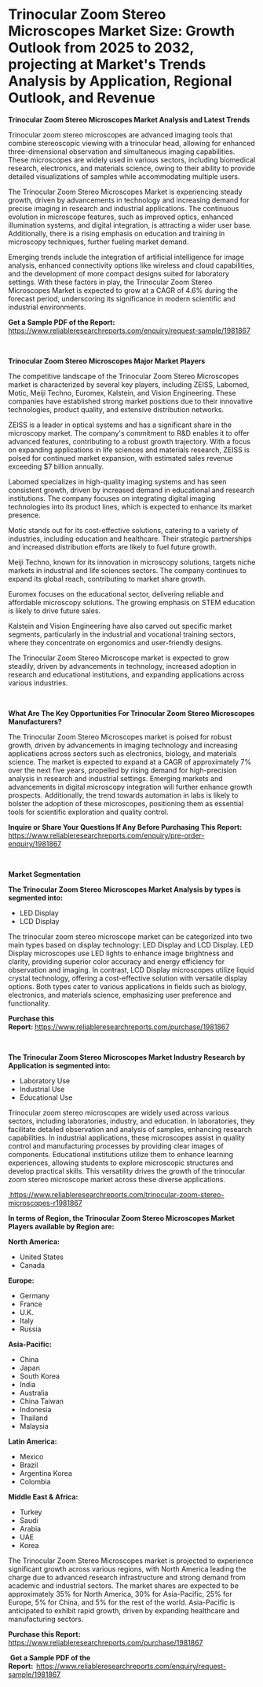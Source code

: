 <p><h1>Trinocular Zoom Stereo Microscopes Market Size: Growth Outlook from 2025 to 2032, projecting at Market's Trends Analysis by Application, Regional Outlook, and Revenue</h1></p><p><strong>Trinocular Zoom Stereo Microscopes Market Analysis and Latest Trends</strong></p>
<p><p>Trinocular zoom stereo microscopes are advanced imaging tools that combine stereoscopic viewing with a trinocular head, allowing for enhanced three-dimensional observation and simultaneous imaging capabilities. These microscopes are widely used in various sectors, including biomedical research, electronics, and materials science, owing to their ability to provide detailed visualizations of samples while accommodating multiple users.</p><p>The Trinocular Zoom Stereo Microscopes Market is experiencing steady growth, driven by advancements in technology and increasing demand for precise imaging in research and industrial applications. The continuous evolution in microscope features, such as improved optics, enhanced illumination systems, and digital integration, is attracting a wider user base. Additionally, there is a rising emphasis on education and training in microscopy techniques, further fueling market demand.</p><p>Emerging trends include the integration of artificial intelligence for image analysis, enhanced connectivity options like wireless and cloud capabilities, and the development of more compact designs suited for laboratory settings. With these factors in play, the Trinocular Zoom Stereo Microscopes Market is expected to grow at a CAGR of 4.6% during the forecast period, underscoring its significance in modern scientific and industrial environments.</p></p>
<p><strong>Get a Sample PDF of the Report:&nbsp;</strong> <a href="https://www.reliableresearchreports.com/enquiry/request-sample/1981867?utm_campaign=1558&utm_medium=2&utm_source=Github&utm_content=ia&utm_term=12042025&utm_id=trinocular-zoom-stereo-microscopes">https://www.reliableresearchreports.com/enquiry/request-sample/1981867</a></p>
<p>&nbsp;</p>
<p><strong>Trinocular Zoom Stereo Microscopes Major Market Players</strong></p>
<p><p>The competitive landscape of the Trinocular Zoom Stereo Microscopes market is characterized by several key players, including ZEISS, Labomed, Motic, Meiji Techno, Euromex, Kalstein, and Vision Engineering. These companies have established strong market positions due to their innovative technologies, product quality, and extensive distribution networks.</p><p>ZEISS is a leader in optical systems and has a significant share in the microscopy market. The company's commitment to R&D enables it to offer advanced features, contributing to a robust growth trajectory. With a focus on expanding applications in life sciences and materials research, ZEISS is poised for continued market expansion, with estimated sales revenue exceeding $7 billion annually.</p><p>Labomed specializes in high-quality imaging systems and has seen consistent growth, driven by increased demand in educational and research institutions. The company focuses on integrating digital imaging technologies into its product lines, which is expected to enhance its market presence.</p><p>Motic stands out for its cost-effective solutions, catering to a variety of industries, including education and healthcare. Their strategic partnerships and increased distribution efforts are likely to fuel future growth.</p><p>Meiji Techno, known for its innovation in microscopy solutions, targets niche markets in industrial and life sciences sectors. The company continues to expand its global reach, contributing to market share growth.</p><p>Euromex focuses on the educational sector, delivering reliable and affordable microscopy solutions. The growing emphasis on STEM education is likely to drive future sales.</p><p>Kalstein and Vision Engineering have also carved out specific market segments, particularly in the industrial and vocational training sectors, where they concentrate on ergonomics and user-friendly designs.</p><p>The Trinocular Zoom Stereo Microscope market is expected to grow steadily, driven by advancements in technology, increased adoption in research and educational institutions, and expanding applications across various industries.</p></p>
<p>&nbsp;</p>
<p><strong>What Are The Key Opportunities For Trinocular Zoom Stereo Microscopes Manufacturers?</strong></p>
<p><p>The Trinocular Zoom Stereo Microscopes market is poised for robust growth, driven by advancements in imaging technology and increasing applications across sectors such as electronics, biology, and materials science. The market is expected to expand at a CAGR of approximately 7% over the next five years, propelled by rising demand for high-precision analysis in research and industrial settings. Emerging markets and advancements in digital microscopy integration will further enhance growth prospects. Additionally, the trend towards automation in labs is likely to bolster the adoption of these microscopes, positioning them as essential tools for scientific exploration and quality control.</p></p>
<p><strong>Inquire or Share Your Questions If Any Before Purchasing This Report:</strong> <a href="https://www.reliableresearchreports.com/enquiry/pre-order-enquiry/1981867?utm_campaign=1558&utm_medium=2&utm_source=Github&utm_content=ia&utm_term=12042025&utm_id=trinocular-zoom-stereo-microscopes">https://www.reliableresearchreports.com/enquiry/pre-order-enquiry/1981867</a></p>
<p>&nbsp;</p>
<p><strong>Market Segmentation</strong></p>
<p><strong>The Trinocular Zoom Stereo Microscopes Market Analysis by types is segmented into:</strong></p>
<p><ul><li>LED Display</li><li>LCD Display</li></ul></p>
<p><p>The trinocular zoom stereo microscope market can be categorized into two main types based on display technology: LED Display and LCD Display. LED Display microscopes use LED lights to enhance image brightness and clarity, providing superior color accuracy and energy efficiency for observation and imaging. In contrast, LCD Display microscopes utilize liquid crystal technology, offering a cost-effective solution with versatile display options. Both types cater to various applications in fields such as biology, electronics, and materials science, emphasizing user preference and functionality.</p></p>
<p><strong>Purchase this Report:&nbsp;</strong><a href="https://www.reliableresearchreports.com/purchase/1981867?utm_campaign=1558&utm_medium=2&utm_source=Github&utm_content=ia&utm_term=12042025&utm_id=trinocular-zoom-stereo-microscopes">https://www.reliableresearchreports.com/purchase/1981867</a></p>
<p>&nbsp;</p>
<p><strong>The Trinocular Zoom Stereo Microscopes Market Industry Research by Application is segmented into:</strong></p>
<p><ul><li>Laboratory Use</li><li>Industrial Use</li><li>Educational Use</li></ul></p>
<p><p>Trinocular zoom stereo microscopes are widely used across various sectors, including laboratories, industry, and education. In laboratories, they facilitate detailed observation and analysis of samples, enhancing research capabilities. In industrial applications, these microscopes assist in quality control and manufacturing processes by providing clear images of components. Educational institutions utilize them to enhance learning experiences, allowing students to explore microscopic structures and develop practical skills. This versatility drives the growth of the trinocular zoom stereo microscope market across these diverse applications.</p></p>
<p><a href="https://www.reliableresearchreports.com/trinocular-zoom-stereo-microscopes-r1981867?utm_campaign=1558&utm_medium=2&utm_source=Github&utm_content=ia&utm_term=12042025&utm_id=trinocular-zoom-stereo-microscopes">&nbsp;https://www.reliableresearchreports.com/trinocular-zoom-stereo-microscopes-r1981867</a></p>
<p><strong>In terms of Region, the Trinocular Zoom Stereo Microscopes Market Players available by Region are:</strong></p>
<p>
    <p> <strong> North America: </strong>
        <ul>
            <li>United States</li>
            <li>Canada</li>
        </ul>
        </p> 
    <p> <strong> Europe: </strong>
        <ul>
            <li>Germany</li>
            <li>France</li>
            <li>U.K.</li>
            <li>Italy</li>
            <li>Russia</li>
        </ul>
        </p> 
    <p> <strong> Asia-Pacific: </strong>
        <ul>
            <li>China</li>
            <li>Japan</li>
            <li>South Korea</li>
            <li>India</li>
            <li>Australia</li>
            <li>China Taiwan</li>
            <li>Indonesia</li>
            <li>Thailand</li>
            <li>Malaysia</li>
        </ul>
        </p> 
    <p> <strong> Latin America: </strong>
        <ul>
            <li>Mexico</li>
            <li>Brazil</li>
            <li>Argentina Korea</li>
            <li>Colombia</li>
        </ul>
        </p> 
    <p> <strong> Middle East & Africa: </strong>
        <ul>
            <li>Turkey</li>
            <li>Saudi</li>
            <li>Arabia</li>
            <li>UAE</li>
            <li>Korea</li>
        </ul>
    </p>
    </p>
<p><p>The Trinocular Zoom Stereo Microscopes market is projected to experience significant growth across various regions, with North America leading the charge due to advanced research infrastructure and strong demand from academic and industrial sectors. The market shares are expected to be approximately 35% for North America, 30% for Asia-Pacific, 25% for Europe, 5% for China, and 5% for the rest of the world. Asia-Pacific is anticipated to exhibit rapid growth, driven by expanding healthcare and manufacturing sectors.</p></p>
<p><strong>Purchase this Report: </strong><a href="https://www.reliableresearchreports.com/purchase/1981867?utm_campaign=1558&utm_medium=2&utm_source=Github&utm_content=ia&utm_term=12042025&utm_id=trinocular-zoom-stereo-microscopes">https://www.reliableresearchreports.com/purchase/1981867</a></p>
<p>&nbsp;<strong>Get a Sample PDF of the Report:&nbsp;&nbsp;</strong><a href="https://www.reliableresearchreports.com/enquiry/request-sample/1981867?utm_campaign=1558&utm_medium=2&utm_source=Github&utm_content=ia&utm_term=12042025&utm_id=trinocular-zoom-stereo-microscopes">https://www.reliableresearchreports.com/enquiry/request-sample/1981867</a></p>
<p><strong></strong></p>
<p><p></p><p></p><p></p></p>